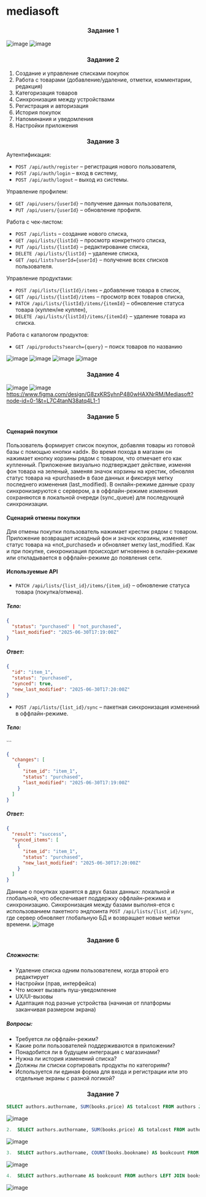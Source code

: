 # mediasoft
<h3 align="center">Задание 1</h3>

![image](https://github.com/user-attachments/assets/f0dd8e83-8cd9-4220-aee7-36842d4b7856)
![image](https://github.com/user-attachments/assets/be6f63d2-ddf3-4020-af48-e27fdb057ca8)
<h3 align="center">Задание 2</h3>

1. Создание и управление списками покупок
2. Работа с товарами (добавление/удаление, отметки, комментарии, редакция)
3. Категоризация товаров
4. Синхронизация между устройствами
5. Регистрация и авторизация
6. История покупок
7. Напоминания и уведомления
8. Настройки приложения
<h3 align="center">Задание 3</h3>

Аутентификация:
- `POST /api/auth/register` – регистрация нового пользователя,
- `POST /api/auth/login` – вход в систему,
- `POST /api/auth/logout` – выход из системы.
  
Управление профилем:
- `GET /api/users/{userId}` – получение данных пользователя,
- `PUT /api/users/{userId}` – обновление профиля.
  
Работа с чек-листом:

- `POST /api/lists` – создание нового списка,
- `GET /api/lists/{listId}` – просмотр конкретного списка,
- `PUT /api/lists/{listId}` – редактирование списка,
- `DELETE /api/lists/{listId}` – удаление списка,
- `GET /api/lists?userId={userId}` – получение всех списков пользователя.
  
Управление продуктами:
- `POST /api/lists/{listId}/items` – добавление товара в список,
- `GET /api/lists/{listId}/items` – просмотр всех товаров списка,
- `PATCH /api/lists/{listId}/items/{itemId}` – обновление статуса товара (куплен/не куплен),
- `DELETE /api/lists/{listId}/items/{itemId}` – удаление товара из списка.
  
Работа с каталогом продуктов:
- `GET /api/products?search={query}` – поиск товаров по названию
  
![image](https://github.com/user-attachments/assets/efcea497-9847-4b5c-8d14-213fb547c870)
![image](https://github.com/user-attachments/assets/eb9d3c0d-04c1-4f84-8469-e9bc6a84f081)
![image](https://github.com/user-attachments/assets/48619dfc-f28e-4577-82f3-b3cc01b1049f)
![image](https://github.com/user-attachments/assets/cce81a08-302f-48e8-89ec-43f32dfd6a14)
<h3 align="center">Задание 4</h3>

![image](https://github.com/user-attachments/assets/ebdbeed9-f09e-4391-8f15-4f300e0bd9f8)
![image](https://github.com/user-attachments/assets/32112e3b-7e80-45a6-b4a4-042b4c26535b)
https://www.figma.com/design/G8zxKRSyhnP480wHAXNrRM/Mediasoft?node-id=0-1&t=L7C4tanN38atq4L1-1
<h3 align="center">Задание 5</h3>
<h4>Сценарий покупки</h4>
Пользователь формирует список покупок, добавляя товары из готовой базы с помощью кнопки «add». Во время похода в магазин он нажимает кнопку корзины рядом с товаром, что отмечает его как купленный. Приложение визуально подтверждает действие, изменяя фон товара на зеленый, заменяя значок корзины на крестик, обновляя статус товара на «purchased» в базе данных и фиксируя метку последнего изменения (last_modified). В онлайн-режиме данные сразу синхронизируются с сервером, а в оффлайн-режиме изменения сохраняются в локальной очереди (sync_queue) для последующей синхронизации.
<h4>Сценарий отмены покупки</h4>
Для отмены покупки пользователь нажимает крестик рядом с товаром. Приложение возвращает исходный фон и значок корзины, изменяет статус товара на «not_purchased» и обновляет метку last_modified. Как и при покупке, синхронизация происходит мгновенно в онлайн-режиме или откладывается в оффлайн-режиме до появления сети.

<h4>Используемые API</h4> 

- `PATCH /api/lists/{list_id}/items/{item_id}` – обновление статуса товара (покупка/отмена).
<h5>Тело:</h5>

```json
{
  "status": "purchased" | "not_purchased",
  "last_modified": "2025-06-30T17:19:00Z"
}
```
<h5>Ответ:</h5>

```json
{
  "id": "item_1",
  "status": "purchased",
  "synced": true,
  "new_last_modified": "2025-06-30T17:20:00Z"
}
```
- `POST /api/lists/{list_id}/sync` – пакетная синхронизация изменений в оффлайн-режиме.
<h5>Тело:</h5>
```

```json
{
  "changes": [
    {
      "item_id": "item_1",
      "status": "purchased",
      "last_modified": "2025-06-30T17:19:00Z"
    }
  ]
}
```
<h5>Ответ:</h5>

```json
{
  "result": "success",
  "synced_items": [
    {
      "item_id": "item_1",
      "status": "purchased",
      "new_last_modified": "2025-06-30T17:20:00Z"
    }
  ]
}
```
Данные о покупках хранятся в двух базах данных: локальной и глобальной, что обеспечивает поддержку оффлайн-режима и синхронизацию. Синхронизация между базами выполня-ется с использованием пакетного эндпоинта `POST /api/lists/{list_id}/sync`, где сервер обновляет глобальную БД и возвращает новые метки времени.
![image](https://github.com/user-attachments/assets/933ea7cd-6ac8-4557-9b1e-ba778dccea1b)
<h3 align="center">Задание 6</h3>

<h5>Сложности:</h5>

- Удаление списка одним пользователем, когда второй его редактирует
- Настройки (прав, интерфейса)
- Что может вызвать пуш-уведомление
- UX/UI-вызовы
- Адаптация под разные устройства (начиная от платформы заканчивая размером экрана)

<h5>Вопросы:</h5>

- Требуется ли оффлайн-режим?
- Какие роли пользователей поддерживаются в приложении?
- Понадобится ли в будущем интеграция с магазинами?
- Нужна ли история изменений списка?
- Должны ли списки сортировать продукты по категориям?
- Используется ли единая форма для входа и регистрации или это отдельные экраны с разной логикой?
<h3 align="center">Задание 7</h3>

```sql
SELECT authors.authorname, SUM(books.price) AS totalcost FROM authors JOIN books ON authors.id = books.authorid GROUP BY authors.authorname ORDER BY totalcost DESC
```
 ![image](https://github.com/user-attachments/assets/729247ba-10d1-4c20-9c38-b9b854fcdb25)
```sql
2.	SELECT authors.authorname, SUM(books.price) AS totalcost FROM authors JOIN books ON authors.id = books.authorid GROUP BY authors.authorname HAVING SUM (books.price) > 1500
```
 ![image](https://github.com/user-attachments/assets/600c9b86-5a35-494d-9caf-804bc9ac0688)
```sql
3.	SELECT authors.authorname, COUNT(books.bookname) AS bookcount FROM authors LEFT JOIN books ON authors.id = books.authorid GROUP BY authors.authorname
```
 ![image](https://github.com/user-attachments/assets/f31d0ae5-7cae-438d-9d11-13ddf4d9c3da)
```sql
4.	SELECT authors.authorname AS bookcount FROM authors LEFT JOIN books ON authors.id = books.authorid WHERE books.bookname IS NULL GROUP BY authors.authorname
```
 ![image](https://github.com/user-attachments/assets/43bc5d2c-2e18-44df-b5a7-99e2aa9afacc)
